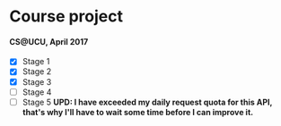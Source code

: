 # Course project
#### CS@UCU, April 2017
- [x] Stage 1
- [x] Stage 2
- [x] Stage 3
- [ ] Stage 4
- [ ] Stage 5
__UPD: I have exceeded my daily request quota for this API, that's why I'll have to wait some time before I can improve it.__
